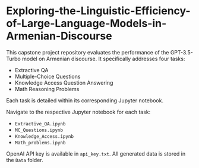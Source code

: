 # Exploring-the-Linguistic-Efficiency-of-Large-Language-Models-in-Armenian-Discourse

This capstone project repository evaluates the performance of the GPT-3.5-Turbo model on Armenian discourse. It specifically addresses four tasks: 
- Extractive QA
- Multiple-Choice Questions
- Knowledge Access Question Answering
- Math Reasoning Problems

Each task is detailed within its corresponding Jupyter notebook.

Navigate to the respective Jupyter notebook for each task:
- `Extractive_QA.ipynb`
- `MC_Questions.ipynb`
- `Knowledge_Access.ipynb`
- `Math_problems.ipynb`

OpenAI API key is available in `api_key.txt`. All generated data is stored in the `Data` folder.

